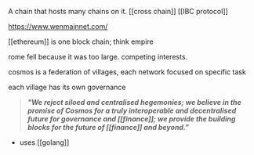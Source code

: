 A chain that hosts many chains on it. [[cross chain]]
[[IBC protocol]]

https://www.wenmainnet.com/

[[ethereum]] is one block chain; think empire

rome fell because it was too large. competing interests.

cosmos is a federation of villages, each network focused on specific task

each village has its own governance

>_**"We reject siloed and centralised hegemonies; we believe in the promise of Cosmos for a truly interoperable and decentralised future for governance and [[finance]]; we provide the building blocks for the future of [[finance]] and beyond.”**_

- uses [[golang]] 